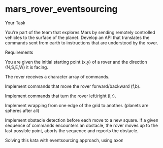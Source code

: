 # mars_rover_eventsourcing

Your Task

You’re part of the team that explores Mars by sending remotely controlled vehicles to the surface of the planet. Develop an API that translates the commands sent from earth to instructions that are understood by the rover.

Requirements

You are given the initial starting point (x,y) of a rover and the direction (N,S,E,W) it is facing.

The rover receives a character array of commands.

Implement commands that move the rover forward/backward (f,b).

Implement commands that turn the rover left/right (l,r).

Implement wrapping from one edge of the grid to another. (planets are spheres after all)

Implement obstacle detection before each move to a new square. If a given sequence of commands encounters an obstacle, the rover moves up to the last possible point, aborts the sequence and reports the obstacle.


Solving this kata with eventsourcing approach, using axon
